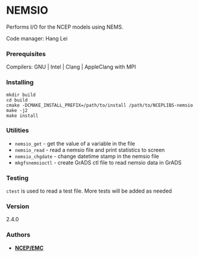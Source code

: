 # NEMSIO

Performs I/O for the NCEP models using NEMS.

Code manager: Hang Lei


### Prerequisites

Compilers: GNU | Intel | Clang | AppleClang
with MPI


### Installing

```
mkdir build
cd build
cmake -DCMAKE_INSTALL_PREFIX=/path/to/install /path/to/NCEPLIBS-nemsio
make -j2
make install
```

### Utilities
- `nemsio_get` - get the value of a variable in the file
- `nemsio_read` - read a nemsio file and print statistics to screen
- `nemsio_chgdate` - change datetime stamp in the nemsio file
- `mkgfsnemsioctl` - create GrADS ctl file to read nemsio data in GrADS

### Testing
`ctest` is used to read a test file. More tests will be added as needed


### Version

2.4.0


### Authors

* **[NCEP/EMC](mailto:NCEP.List.EMC.nceplibs.Developers@noaa.gov)**
